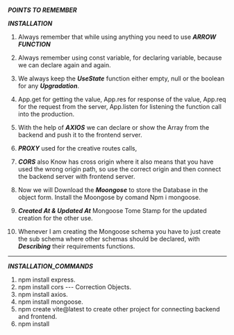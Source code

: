 ***POINTS TO REMEMBER***

***INSTALLATION***

1. Always remember that while using anything you need to use ***ARROW FUNCTION***


2. Always remember using const variable, for declaring variable, because we can declare again and again.


3. We always keep the ***UseState*** function either empty, null or the boolean for any ***Upgradation***.


4. App.get for getting the value, App.res for response of the value, App.req for the request from the server, App.listen for listening the function call into the production.



5. With the help of ***AXIOS*** we can declare or show the Array from the backend and push it to the frontend server.



6.  ***PROXY*** used for the creative routes calls,


7.  ***CORS*** also Know has cross origin where it also means that you have used the wrong origin path, so use the correct origin and then connect the backend server with frontend server. 


8. Now we will Download the ***Moongose*** to store the Database in the object form.
Install the Moongose by comand Npm i mongoose.


9. ***Created At & Updated At*** Mongoose Tome Stamp for the updated creation for the other use.


10. Whenever I am creating the Mongoose schema you have to just create the sub schema where other schemas should be declared, with ***Describing*** their requirements functions.

---
***INSTALLATION_COMMANDS***
1. npm install express.
2. npm install cors --- Correction Objects.
3. npm install axios.
4. npm install mongoose.
5. npm create vite@latest to create other project for connecting backend and frontend.
6. npm install 
